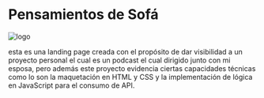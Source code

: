 # Pensamientos de Sofá

![logo](https://github.com/Eduardbarrios/pensamientos-Sofa/blob/main/src/assets/pensamientos%20de%20sof%C3%A1%20logo.png?raw=true)

esta es una landing page creada con el propósito de dar visibilidad a un proyecto personal el cual es un podcast el cual dirigido junto con mi esposa, pero además este proyecto evidencia ciertas capacidades técnicas como lo son la maquetación en HTML y CSS y la implementación de lógica en JavaScript para el consumo de API.
